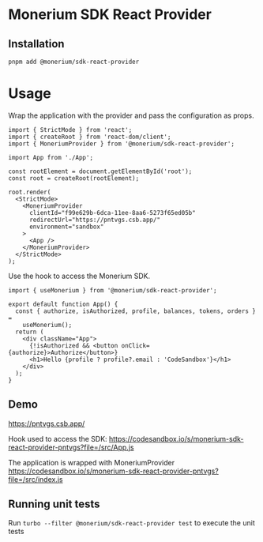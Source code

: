 # Monerium SDK React Provider

## Installation

```sh
pnpm add @monerium/sdk-react-provider
```

# Usage

Wrap the application with the provider and pass the configuration as props.

```tsx
import { StrictMode } from 'react';
import { createRoot } from 'react-dom/client';
import { MoneriumProvider } from '@monerium/sdk-react-provider';

import App from './App';

const rootElement = document.getElementById('root');
const root = createRoot(rootElement);

root.render(
  <StrictMode>
    <MoneriumProvider
      clientId="f99e629b-6dca-11ee-8aa6-5273f65ed05b"
      redirectUrl="https://pntvgs.csb.app/"
      environment="sandbox"
    >
      <App />
    </MoneriumProvider>
  </StrictMode>
);
```

Use the hook to access the Monerium SDK.

```tsx
import { useMonerium } from '@monerium/sdk-react-provider';

export default function App() {
  const { authorize, isAuthorized, profile, balances, tokens, orders } =
    useMonerium();
  return (
    <div className="App">
      {!isAuthorized && <button onClick={authorize}>Authorize</button>}
      <h1>Hello {profile ? profile?.email : 'CodeSandbox'}</h1>
    </div>
  );
}
```

## Demo

https://pntvgs.csb.app/

Hook used to access the SDK: https://codesandbox.io/s/monerium-sdk-react-provider-pntvgs?file=/src/App.js

The application is wrapped with MoneriumProvider
https://codesandbox.io/s/monerium-sdk-react-provider-pntvgs?file=/src/index.js

## Running unit tests

Run `turbo --filter @monerium/sdk-react-provider test` to execute the unit tests

####
